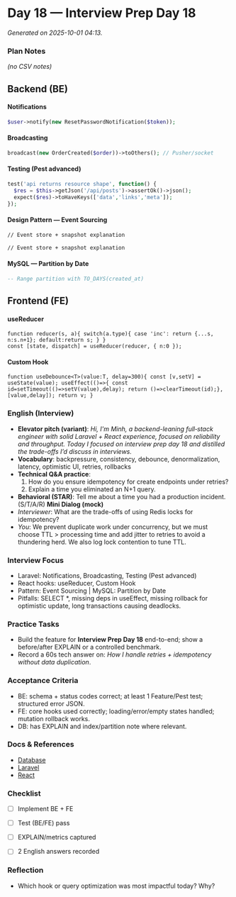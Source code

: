 # Day 18 — Interview Prep Day 18

_Generated on 2025-10-01 04:13._

### Plan Notes
_(no CSV notes)_

## Backend (BE)

#### Notifications
```php
$user->notify(new ResetPasswordNotification($token));
```

#### Broadcasting
```php
broadcast(new OrderCreated($order))->toOthers(); // Pusher/socket
```

#### Testing (Pest advanced)
```php
test('api returns resource shape', function() {
  $res = $this->getJson('/api/posts')->assertOk()->json();
  expect($res)->toHaveKeys(['data','links','meta']);
});
```

#### Design Pattern — Event Sourcing
```txt
// Event store + snapshot explanation
```
```txt
// Event store + snapshot explanation
```

#### MySQL — Partition by Date
```sql
-- Range partition with TO_DAYS(created_at)
```

## Frontend (FE)

#### useReducer
```tsx
function reducer(s, a){ switch(a.type){ case 'inc': return {...s, n:s.n+1}; default:return s; } }
const [state, dispatch] = useReducer(reducer, { n:0 });
```

#### Custom Hook
```tsx
function useDebounce<T>(value:T, delay=300){ const [v,setV] = useState(value); useEffect(()=>{ const id=setTimeout(()=>setV(value),delay); return ()=>clearTimeout(id);},[value,delay]); return v; }
```

### English (Interview)
- **Elevator pitch (variant)**: *Hi, I'm Minh, a backend-leaning full‑stack engineer with solid Laravel + React experience, focused on reliability and throughput. Today I focused on interview prep day 18 and distilled the trade-offs I’d discuss in interviews.*
- **Vocabulary**: backpressure, consistency, debounce, denormalization, latency, optimistic UI, retries, rollbacks
- **Technical Q&A practice**:  
  1) How do you ensure idempotency for create endpoints under retries?  
  2) Explain a time you eliminated an N+1 query.
- **Behavioral (STAR)**: Tell me about a time you had a production incident. (S/T/A/R)
**Mini Dialog (mock)**
- *Interviewer*: What are the trade-offs of using Redis locks for idempotency?
- *You*: We prevent duplicate work under concurrency, but we must choose TTL > processing time and add jitter to retries to avoid a thundering herd. We also log lock contention to tune TTL.



### Interview Focus
- Laravel: Notifications, Broadcasting, Testing (Pest advanced)
- React hooks: useReducer, Custom Hook
- Pattern: Event Sourcing | MySQL: Partition by Date
- Pitfalls: SELECT *, missing deps in useEffect, missing rollback for optimistic update, long transactions causing deadlocks.


### Practice Tasks
- Build the feature for **Interview Prep Day 18** end-to-end; show a before/after EXPLAIN or a controlled benchmark.
- Record a 60s tech answer on: *How I handle retries + idempotency without data duplication*. 


### Acceptance Criteria
- BE: schema + status codes correct; at least 1 Feature/Pest test; structured error JSON.
- FE: core hooks used correctly; loading/error/empty states handled; mutation rollback works.
- DB: has EXPLAIN and index/partition note where relevant.


### Docs & References
- [Database](https://dev.mysql.com/doc/)
- [Laravel](https://laravel.com/docs)
- [React](https://react.dev/learn)

### Checklist
- [ ] Implement BE + FE
- [ ] Test (BE/FE) pass
- [ ] EXPLAIN/metrics captured
- [ ] 2 English answers recorded


### Reflection
- Which hook or query optimization was most impactful today? Why?